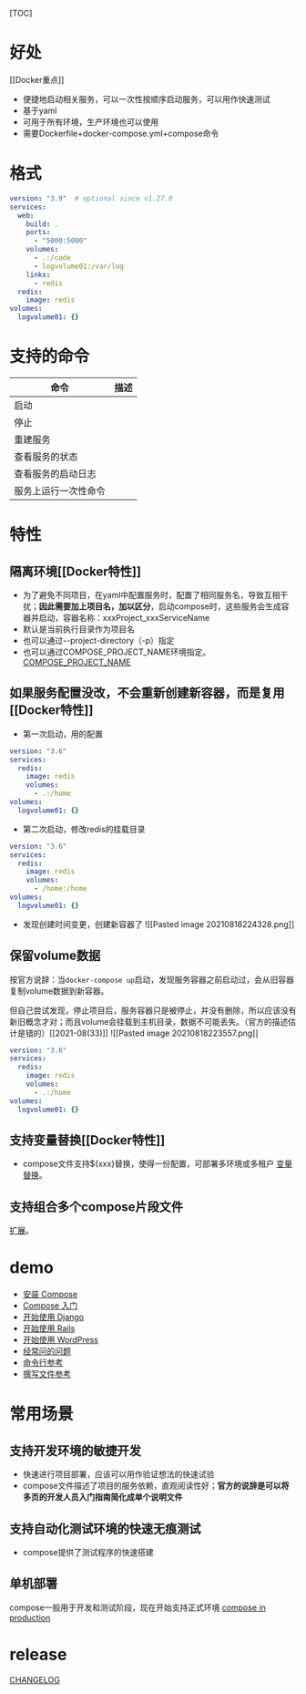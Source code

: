 [TOC]

# 好处
[[Docker重点]]
* 便捷地启动相关服务，可以一次性按顺序启动服务，可以用作快速测试
* 基于yaml
* 可用于所有环境，生产环境也可以使用
* 需要Dockerfile+docker-compose.yml+compose命令

# 格式
```yaml
version: "3.9"  # optional since v1.27.0
services:
  web:
    build: .
    ports:
      - "5000:5000"
    volumes:
      - .:/code
      - logvolume01:/var/log
    links:
      - redis
  redis:
    image: redis
volumes:
  logvolume01: {}
```

# 支持的命令
| 命令  | 描述  |
| --- | --- |
|  启动   |     |
|  停止   |     |
|  重建服务   |     |
|  查看服务的状态   |     |
|  查看服务的启动日志   |     |
|  服务上运行一次性命令   |     |


# 特性
## 隔离环境[[Docker特性]]
* 为了避免不同项目，在yaml中配置服务时，配置了相同服务名，导致互相干扰；**因此需要加上项目名，加以区分**，启动compose时，这些服务会生成容器并启动，容器名称：xxxProject_xxxServiceName
* 默认是当前执行目录作为项目名
* 也可以通过--project-directory（-p）指定
* 也可以通过COMPOSE_PROJECT_NAME环境指定。[COMPOSE_PROJECT_NAME](https://docs.docker.com/compose/reference/envvars/#compose_project_name)

## 如果服务配置没改，不会重新创建新容器，而是复用[[Docker特性]]
* 第一次启动，用的配置
```yml
version: "3.6"
services:  
  redis:
    image: redis
    volumes:
      - .:/home
volumes:
  logvolume01: {}
```

* 第二次启动，修改redis的挂载目录
```yml
version: "3.6"
services:  
  redis:
    image: redis
    volumes:
      - /home:/home
volumes:
  logvolume01: {}
```

* 发现创建时间变更，创建新容器了
![[Pasted image 20210818224328.png]]

## 保留volume数据
按官方说辞：当`docker-compose up`启动，发现服务容器之前启动过，会从旧容器复制volume数据到新容器。

但自己尝试发现，停止项目后，服务容器只是被停止，并没有删除，所以应该没有新旧概念才对；而且volume会挂载到主机目录，数据不可能丢失。（官方的描述估计是错的）[[2021-08(33)]]
![[Pasted image 20210818223557.png]]
```yml
version: "3.6"
services:  
  redis:
    image: redis
    volumes:
      - .:/home
volumes:
  logvolume01: {}
```

## 支持变量替换[[Docker特性]]
* compose文件支持${xxx}替换，使得一份配置，可部署多环境或多租户
[变量替换](https://docs.docker.com/compose/compose-file/compose-file-v3/#variable-substitution)。

## 支持组合多个compose片段文件
[扩展](https://docs.docker.com/compose/extends/)。

# demo
-   [安装 Compose](https://docs.docker.com/compose/install/)
-   [Compose 入门](https://docs.docker.com/compose/gettingstarted/)
-   [开始使用 Django](https://docs.docker.com/samples/django/)
-   [开始使用 Rails](https://docs.docker.com/samples/rails/)
-   [开始使用 WordPress](https://docs.docker.com/samples/wordpress/)
-   [经常问的问题](https://docs.docker.com/compose/faq/)
-   [命令行参考](https://docs.docker.com/compose/reference/)
-   [撰写文件参考](https://docs.docker.com/compose/compose-file/)

# 常用场景
## 支持开发环境的敏捷开发
* 快速进行项目部署，应该可以用作验证想法的快速试验
* compose文件描述了项目的服务依赖，直观阅读性好；**官方的说辞是可以将多页的开发人员入门指南简化成单个说明文件**

## 支持自动化测试环境的快速无痕测试
* compose提供了测试程序的快速搭建

## 单机部署
compose一般用于开发和测试阶段，现在开始支持正式环境
[compose in production](https://docs.docker.com/compose/production/)

# release
[CHANGELOG](https://github.com/docker/compose/blob/master/CHANGELOG.md)